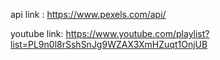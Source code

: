 api link : https://www.pexels.com/api/

youtube link: https://www.youtube.com/playlist?list=PL9n0l8rSshSnJg9WZAX3XmHZuqt1OnjUB
